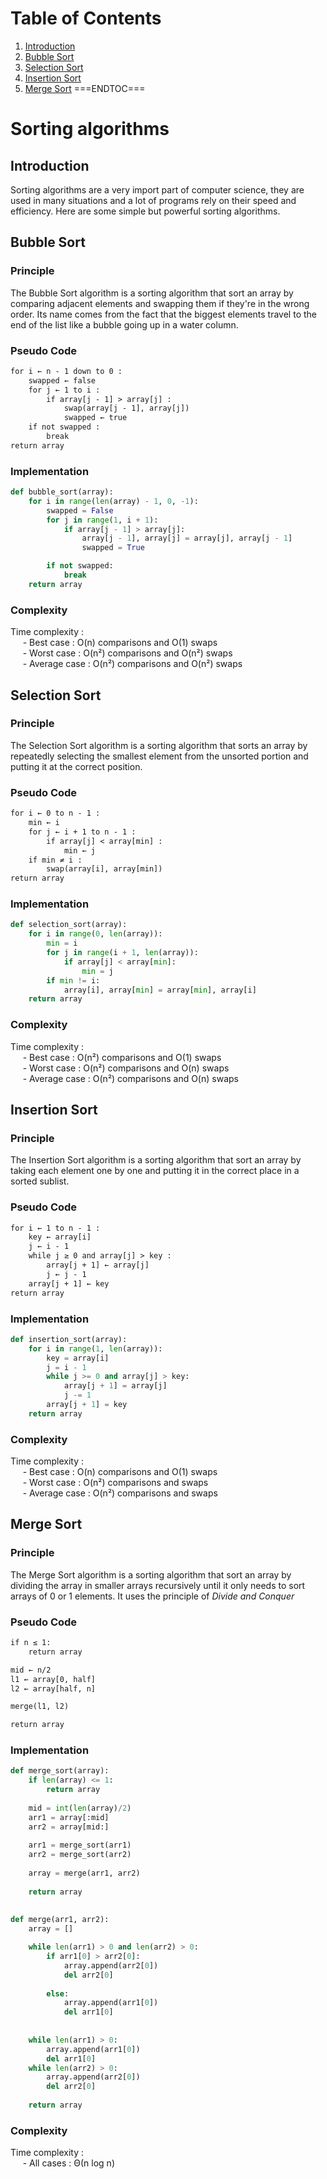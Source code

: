 # Table of Contents
1. [Introduction](#introduction)
2. [Bubble Sort](#bubble-sort)
3. [Selection Sort](#selection-sort)
4. [Insertion Sort](#insertion-sort)
5. [Merge Sort](#merge-sort)
===ENDTOC===

# Sorting algorithms

## Introduction

Sorting algorithms are a very import part of computer science, they are used in many situations and a lot of programs rely on their speed and efficiency. Here are some simple but powerful sorting algorithms.

## Bubble Sort

### Principle

The Bubble Sort algorithm is a sorting algorithm that sort an array by comparing adjacent elements and swapping them if they're in the wrong order. Its name comes from the fact that the biggest elements travel to the end of the list like a bubble going up in a water column.

### Pseudo Code

```txt
for i ← n - 1 down to 0 :
    swapped ← false
    for j ← 1 to i :
        if array[j - 1] > array[j] :
            swap(array[j - 1], array[j])
            swapped ← true
    if not swapped :
        break
return array
```

### Implementation

```python
def bubble_sort(array):
    for i in range(len(array) - 1, 0, -1):
        swapped = False
        for j in range(1, i + 1):
            if array[j - 1] > array[j]:
                array[j - 1], array[j] = array[j], array[j - 1]
                swapped = True

        if not swapped:
            break
    return array
```

### Complexity

Time complexity :<br>
&nbsp;&nbsp;&nbsp;&nbsp; - Best case : O(n) comparisons and O(1) swaps<br>
&nbsp;&nbsp;&nbsp;&nbsp; - Worst case : O(n²) comparisons and O(n²) swaps<br>
&nbsp;&nbsp;&nbsp;&nbsp; - Average case : O(n²) comparisons and O(n²) swaps

## Selection Sort

### Principle

The Selection Sort algorithm is a sorting algorithm that sorts an array by repeatedly selecting the smallest element from the unsorted portion and putting it at the correct position.

### Pseudo Code

```txt
for i ← 0 to n - 1 :
    min ← i
    for j ← i + 1 to n - 1 :
        if array[j] < array[min] :
            min ← j
    if min ≠ i :
        swap(array[i], array[min])
return array
```

### Implementation

```python
def selection_sort(array):
    for i in range(0, len(array)):
        min = i
        for j in range(i + 1, len(array)):
            if array[j] < array[min]:
                min = j
        if min != i:
            array[i], array[min] = array[min], array[i]
    return array
```

### Complexity

Time complexity :<br>
&nbsp;&nbsp;&nbsp;&nbsp; - Best case : O(n²) comparisons and O(1) swaps<br>
&nbsp;&nbsp;&nbsp;&nbsp; - Worst case : O(n²) comparisons and O(n) swaps<br>
&nbsp;&nbsp;&nbsp;&nbsp; - Average case : O(n²) comparisons and O(n) swaps

## Insertion Sort

### Principle

The Insertion Sort algorithm is a sorting algorithm that sort an array by taking each element one by one and putting it in the correct place in a sorted sublist.

### Pseudo Code

```txt
for i ← 1 to n - 1 :
    key ← array[i]
    j ← i - 1
    while j ≥ 0 and array[j] > key :
        array[j + 1] ← array[j]
        j ← j - 1
    array[j + 1] ← key
return array
```

### Implementation

```python
def insertion_sort(array):
    for i in range(1, len(array)):
        key = array[i]
        j = i - 1
        while j >= 0 and array[j] > key:
            array[j + 1] = array[j]
            j -= 1
        array[j + 1] = key
    return array
```

### Complexity

Time complexity :<br>
&nbsp;&nbsp;&nbsp;&nbsp; - Best case : O(n) comparisons and O(1) swaps<br>
&nbsp;&nbsp;&nbsp;&nbsp; - Worst case : O(n²) comparisons and swaps<br>
&nbsp;&nbsp;&nbsp;&nbsp; - Average case : O(n²) comparisons and swaps

## Merge Sort

### Principle

The Merge Sort algorithm is a sorting algorithm that sort an array by dividing the array in smaller arrays recursively until it only needs to sort arrays of 0 or 1 elements. It uses the principle of *Divide and Conquer*

### Pseudo Code

```txt
if n ≤ 1:
    return array

mid ← n/2
l1 ← array[0, half]
l2 ← array[half, n]

merge(l1, l2)

return array
```

### Implementation

```python
def merge_sort(array):
    if len(array) <= 1:
        return array
    
    mid = int(len(array)/2)
    arr1 = array[:mid]
    arr2 = array[mid:]
    
    arr1 = merge_sort(arr1)
    arr2 = merge_sort(arr2)
    
    array = merge(arr1, arr2)
    
    return array
    
    
def merge(arr1, arr2):
    array = []

    while len(arr1) > 0 and len(arr2) > 0:
        if arr1[0] > arr2[0]:
            array.append(arr2[0])
            del arr2[0]
            
        else:
            array.append(arr1[0])
            del arr1[0]
            
    
    while len(arr1) > 0:
        array.append(arr1[0])
        del arr1[0]
    while len(arr2) > 0:
        array.append(arr2[0])
        del arr2[0]
    
    return array
```

### Complexity

Time complexity :<br>
&nbsp;&nbsp;&nbsp;&nbsp; - All cases : Θ(n log n)